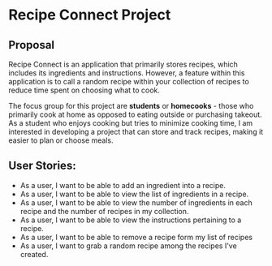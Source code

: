 # Recipe Connect Project

## Proposal
Recipe Connect is an application that primarily stores recipes, which includes its ingredients and instructions. However, a feature within this application is to call a random recipe within your collection of recipes to reduce time spent on choosing what to cook.

The focus group for this project are **students** or **homecooks** - those who primarily cook at home as opposed to eating outside or purchasing takeout. As a student who enjoys cooking but tries to minimize cooking time, I am interested in developing a project that can store and track recipes, making it easier to plan or choose meals.

## User Stories:
- As a user, I want to be able to add an ingredient into a recipe.          
- As a user, I want to be able to view the list of ingredients in a recipe. 
- As a user, I want to be able to view the number of ingredients in each recipe and the number of recipes in my collection.                                                   
- As a user, I want to be able to view the instructions pertaining to a recipe.
- As a user, I want to be able to remove a recipe form my list of recipes   
- As a user, I want to grab a random recipe among the recipes I've created.